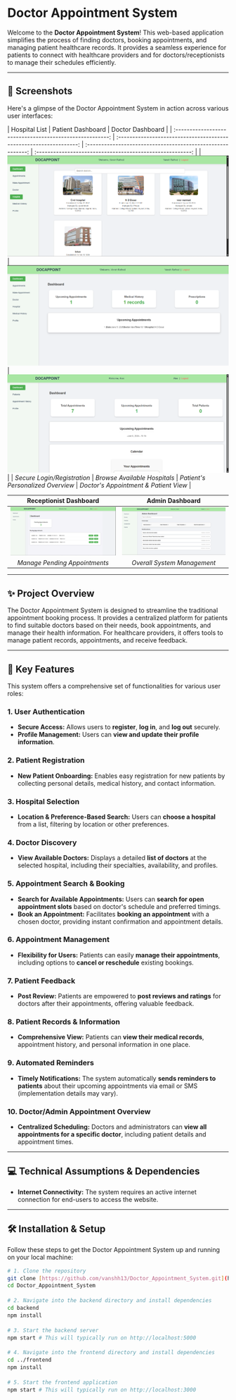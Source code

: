 # Doctor Appointment System

Welcome to the **Doctor Appointment System**! This web-based application simplifies the process of finding doctors, booking appointments, and managing patient healthcare records. It provides a seamless experience for patients to connect with healthcare providers and for doctors/receptionists to manage their schedules efficiently.

---

## 📸 Screenshots

Here's a glimpse of the Doctor Appointment System in action across various user interfaces:

| Hospital List | Patient Dashboard | Doctor Dashboard |
| :------------------------------------------------------: | :----------------------------------------------------------------: | :---------------------------------------------------------: | :-------------------------------------------------------: |
| ![Hospital List Screenshot](frontend/public/project_SS/HosptilList.png) | ![Patient Dashboard Screenshot](frontend/public/project_SS/PatientDB.png) | ![Doctor Dashboard Screenshot](frontend/public/project_SS/DoctorDB.png) |
| *Secure Login/Registration* | *Browse Available Hospitals* | *Patient's Personalized Overview* | *Doctor's Appointment & Patient View* |

| Receptionist Dashboard | Admin Dashboard |
| :---------------------------------------------------------------: | :-------------------------------------------------------: |
| ![Receptionist Dashboard Screenshot](frontend/public/project_SS/ReceptionistDB.png) | ![Admin Dashboard Screenshot](frontend/public/project_SS/AdminDB.png) |
| *Manage Pending Appointments* | *Overall System Management* |


---

## ✨ Project Overview

The Doctor Appointment System is designed to streamline the traditional appointment booking process. It provides a centralized platform for patients to find suitable doctors based on their needs, book appointments, and manage their health information. For healthcare providers, it offers tools to manage patient records, appointments, and receive feedback.

---

## 🚀 Key Features

This system offers a comprehensive set of functionalities for various user roles:

### 1. User Authentication
* **Secure Access:** Allows users to **register**, **log in**, and **log out** securely.
* **Profile Management:** Users can **view and update their profile information**.

### 2. Patient Registration
* **New Patient Onboarding:** Enables easy registration for new patients by collecting personal details, medical history, and contact information.

### 3. Hospital Selection
* **Location & Preference-Based Search:** Users can **choose a hospital** from a list, filtering by location or other preferences.

### 4. Doctor Discovery
* **View Available Doctors:** Displays a detailed **list of doctors** at the selected hospital, including their specialties, availability, and profiles.

### 5. Appointment Search & Booking
* **Search for Available Appointments:** Users can **search for open appointment slots** based on doctor's schedule and preferred timings.
* **Book an Appointment:** Facilitates **booking an appointment** with a chosen doctor, providing instant confirmation and appointment details.

### 6. Appointment Management
* **Flexibility for Users:** Patients can easily **manage their appointments**, including options to **cancel or reschedule** existing bookings.

### 7. Patient Feedback
* **Post Review:** Patients are empowered to **post reviews and ratings** for doctors after their appointments, offering valuable feedback.

### 8. Patient Records & Information
* **Comprehensive View:** Patients can **view their medical records**, appointment history, and personal information in one place.

### 9. Automated Reminders
* **Timely Notifications:** The system automatically **sends reminders to patients** about their upcoming appointments via email or SMS (implementation details may vary).

### 10. Doctor/Admin Appointment Overview
* **Centralized Scheduling:** Doctors and administrators can **view all appointments for a specific doctor**, including patient details and appointment times.

---

## 💻 Technical Assumptions & Dependencies

* **Internet Connectivity:** The system requires an active internet connection for end-users to access the website.
---

## 🛠️ Installation & Setup

Follow these steps to get the Doctor Appointment System up and running on your local machine:

```bash
# 1. Clone the repository
git clone [https://github.com/vanshh13/Doctor_Appointment_System.git](https://github.com/vanshh13/Doctor_Appointment_System.git)
cd Doctor_Appointment_System

# 2. Navigate into the backend directory and install dependencies
cd backend
npm install

# 3. Start the backend server
npm start # This will typically run on http://localhost:5000

# 4. Navigate into the frontend directory and install dependencies
cd ../frontend
npm install

# 5. Start the frontend application
npm start # This will typically run on http://localhost:3000
